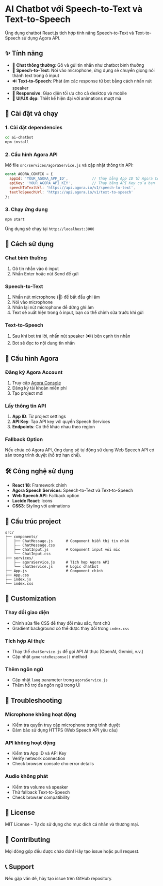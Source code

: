 # AI Chatbot với Speech-to-Text và Text-to-Speech

Ứng dụng chatbot React.js tích hợp tính năng Speech-to-Text và Text-to-Speech sử dụng Agora API.

## ✨ Tính năng

- 💬 **Chat thông thường**: Gõ và gửi tin nhắn như chatbot bình thường
- 🎤 **Speech-to-Text**: Nói vào microphone, ứng dụng sẽ chuyển giọng nói thành text trong ô input
- 🔊 **Text-to-Speech**: Phát âm các response từ bot bằng cách nhấn nút speaker
- 📱 **Responsive**: Giao diện tối ưu cho cả desktop và mobile
- 🎨 **UI/UX đẹp**: Thiết kế hiện đại với animations mượt mà

## 🚀 Cài đặt và chạy

### 1. Cài đặt dependencies

```bash
cd ai-chatbot
npm install
```

### 2. Cấu hình Agora API

Mở file `src/services/agoraService.js` và cập nhật thông tin API:

```javascript
const AGORA_CONFIG = {
  appId: 'YOUR_AGORA_APP_ID',           // Thay bằng App ID từ Agora Console
  apiKey: 'YOUR_AGORA_API_KEY',         // Thay bằng API Key của bạn
  speechToTextUrl: 'https://api.agora.io/v1/speech-to-text',
  textToSpeechUrl: 'https://api.agora.io/v1/text-to-speech'
};
```

### 3. Chạy ứng dụng

```bash
npm start
```

Ứng dụng sẽ chạy tại `http://localhost:3000`

## 🎯 Cách sử dụng

### Chat bình thường
1. Gõ tin nhắn vào ô input
2. Nhấn Enter hoặc nút Send để gửi

### Speech-to-Text
1. Nhấn nút microphone (🎤) để bắt đầu ghi âm
2. Nói vào microphone
3. Nhấn lại nút microphone để dừng ghi âm
4. Text sẽ xuất hiện trong ô input, bạn có thể chỉnh sửa trước khi gửi

### Text-to-Speech
1. Sau khi bot trả lời, nhấn nút speaker (🔊) bên cạnh tin nhắn
2. Bot sẽ đọc to nội dung tin nhắn

## 🔧 Cấu hình Agora

### Đăng ký Agora Account
1. Truy cập [Agora Console](https://console.agora.io/)
2. Đăng ký tài khoản miễn phí
3. Tạo project mới

### Lấy thông tin API
1. **App ID**: Từ project settings
2. **API Key**: Tạo API key với quyền Speech Services
3. **Endpoints**: Có thể khác nhau theo region

### Fallback Option
Nếu chưa có Agora API, ứng dụng sẽ tự động sử dụng Web Speech API có sẵn trong trình duyệt (hỗ trợ hạn chế).

## 🛠️ Công nghệ sử dụng

- **React 18**: Framework chính
- **Agora Speech Services**: Speech-to-Text và Text-to-Speech
- **Web Speech API**: Fallback option
- **Lucide React**: Icons
- **CSS3**: Styling với animations

## 📁 Cấu trúc project

```
src/
├── components/
│   ├── ChatMessage.js      # Component hiển thị tin nhắn
│   ├── ChatMessage.css
│   ├── ChatInput.js        # Component input với mic
│   └── ChatInput.css
├── services/
│   ├── agoraService.js     # Tích hợp Agora API
│   └── chatService.js      # Logic chatbot
├── App.js                  # Component chính
├── App.css
├── index.js
└── index.css
```

## 🎨 Customization

### Thay đổi giao diện
- Chỉnh sửa file CSS để thay đổi màu sắc, font chữ
- Gradient background có thể được thay đổi trong `index.css`

### Tích hợp AI thực
- Thay thế `chatService.js` để gọi API AI thực (OpenAI, Gemini, v.v.)
- Cập nhật `generateResponse()` method

### Thêm ngôn ngữ
- Cập nhật `lang` parameter trong `agoraService.js`
- Thêm hỗ trợ đa ngôn ngữ trong UI

## 🐛 Troubleshooting

### Microphone không hoạt động
- Kiểm tra quyền truy cập microphone trong trình duyệt
- Đảm bảo sử dụng HTTPS (Web Speech API yêu cầu)

### API không hoạt động
- Kiểm tra App ID và API Key
- Verify network connection
- Check browser console cho error details

### Audio không phát
- Kiểm tra volume và speaker
- Thử fallback Text-to-Speech
- Check browser compatibility

## 📄 License

MIT License - Tự do sử dụng cho mục đích cá nhân và thương mại.

## 🤝 Contributing

Mọi đóng góp đều được chào đón! Hãy tạo issue hoặc pull request.

## 📞 Support

Nếu gặp vấn đề, hãy tạo issue trên GitHub repository.
